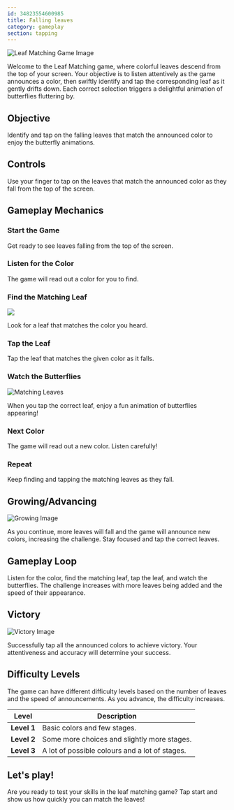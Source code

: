 ```yaml
---
id: 34823554600985
title: Falling leaves
category: gameplay
section: tapping
---
```

![Leaf Matching Game Image](https://help.studycat.com/hc/article_attachments/34975872015385)

Welcome to the Leaf Matching game, where colorful leaves descend from the top of your screen. Your objective is to listen attentively as the game announces a color, then swiftly identify and tap the corresponding leaf as it gently drifts down. Each correct selection triggers a delightful animation of butterflies fluttering by.

## Objective

Identify and tap on the falling leaves that match the announced color to enjoy the butterfly animations.

## Controls

Use your finger to tap on the leaves that match the announced color as they fall from the top of the screen.

## Gameplay Mechanics

### Start the Game

Get ready to see leaves falling from the top of the screen.

### Listen for the Color

The game will read out a color for you to find.

### Find the Matching Leaf

![](https://help.studycat.com/hc/article_attachments/34823542330905)

Look for a leaf that matches the color you heard.

### Tap the Leaf

Tap the leaf that matches the given color as it falls.

### Watch the Butterflies

![Matching Leaves](https://help.studycat.com/hc/article_attachments/34975872017177)

When you tap the correct leaf, enjoy a fun animation of butterflies appearing!

### Next Color

The game will read out a new color. Listen carefully!

### Repeat

Keep finding and tapping the matching leaves as they fall.

## Growing/Advancing

![Growing Image](https://help.studycat.com/hc/article_attachments/34918104076185)

As you continue, more leaves will fall and the game will announce new colors, increasing the challenge. Stay focused and tap the correct leaves.

## Gameplay Loop

Listen for the color, find the matching leaf, tap the leaf, and watch the butterflies. The challenge increases with more leaves being added and the speed of their appearance.

## Victory

![Victory Image](https://help.studycat.com/hc/article_attachments/34918075320217)

Successfully tap all the announced colors to achieve victory. Your attentiveness and accuracy will determine your success.

## Difficulty Levels

The game can have different difficulty levels based on the number of leaves and the speed of announcements. As you advance, the difficulty increases.

| Level | Description |
| --- | --- |
| **Level&nbsp;1** | Basic colors and few stages. |
| **Level&nbsp;2** | Some more choices and slightly more stages. |
| **Level&nbsp;3** | A lot of possible colours and a lot of stages. |

## Let's play!

Are you ready to test your skills in the leaf matching game? Tap start and show us how quickly you can match the leaves!